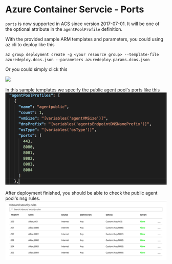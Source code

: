 # Azure Container Servcie - Ports
`ports` is now supported in ACS since version 2017-07-01. It will be one of the optional attribute in the `agentPoolProfile` definition.

With the provided sample ARM templates and parameters, you could using az cli to deploy like this
```
az group deployment create -g <your resource group> --template-file azuredeploy.dcos.json --parameters azuredeploy.params.dcos.json
``` 

Or you could simply click this

<a href="https://portal.azure.com/#create/Microsoft.Template/uri/https%3A%2F%2Fgithub.com%2FAzure%2Facs%2Fmaster%2Fdocs%2FPorts%2Fazuredeploy.dcos.json" target="_blank">
    <img src="http://azuredeploy.net/deploybutton.png"/>
</a>

In this sample templates we specify the public agent pool's ports like this
![nsg image](resources/ports_publicagent_definition.png)

After deployment finished, you should be able to check the public agent pool's nsg rules.
![nsg image](resources/ports_publicagent_nsg.png)